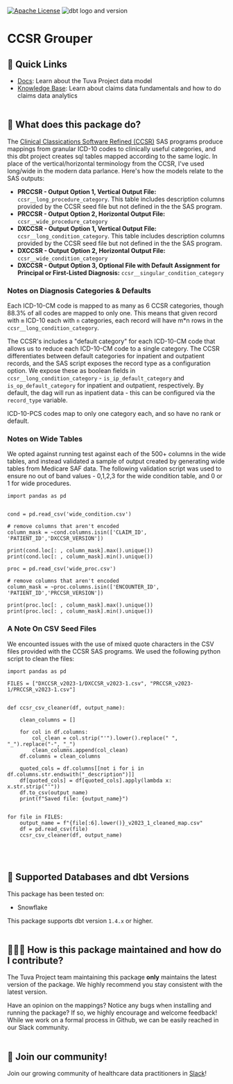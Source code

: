 [![Apache License](https://img.shields.io/badge/License-Apache%202.0-blue.svg)](https://opensource.org/licenses/Apache-2.0) ![dbt logo and version](https://img.shields.io/static/v1?logo=dbt&label=dbt-version&message=1.2.x&color=orange)

# CCSR Grouper

## 🔗  Quick Links
- [Docs](https://tuva-health.github.io/the_tuva_project/#!/overview): Learn about the Tuva Project data model
- [Knowledge Base](https://thetuvaproject.com/docs/intro): Learn about claims data fundamentals and how to do claims data analytics
<br/><br/>

## 🧰  What does this package do?


The [Clinical Classications Software Refined (CCSR)](https://hcup-us.ahrq.gov/toolssoftware/ccsr/ccs_refined.jsp) SAS programs produce mappings from granular ICD-10 codes to clinically useful categories, and this dbt project creates sql tables mapped according to the same logic. In place of the vertical/horizontal terminology from the CCSR, I've used long/wide in the modern data parlance. Here's how the models relate to the SAS outputs:

* **PRCCSR - Output Option 1, Vertical Output File:** `ccsr__long_procedure_category`. This table includes description columns provided by the CCSR seed file but not defined in the the SAS program.
* **PRCCSR - Output Option 2, Horizontal Output File:** `ccsr__wide_procedure_category`
* **DXCCSR - Output Option 1, Vertical Output File:** `ccsr__long_condition_category`. This table includes description columns provided by the CCSR seed file but not defined in the the SAS program.
* **DXCCSR - Output Option 2, Horizontal Output File:** `ccsr__wide_condition_category`
* **DXCCSR - Output Option 3, Optional File with Default Assignment for Principal or First-Listed Diagnosis:** `ccsr__singular_condition_category`

### Notes on Diagnosis Categories & Defaults

Each ICD-10-CM code is mapped to as many as 6 CCSR categories, though 88.3% of all codes are mapped to only one. This means that given record with `m` ICD-10 each with `n` categories, each record  will have m*n rows in the `ccsr__long_condition_category`.

The CCSR's includes a "default category" for each ICD-10-CM code that allows us to reduce each ICD-10-CM code to a single category. The CCSR differentiates between default categories for inpatient and outpatient records, and the SAS script exposes the record type as a configuration option. We expose these as boolean fields in `ccsr__long_condition_category` - `is_ip_default_category` and `is_op_default_category` for inpatient and outpatient, respectively. By default, the dag will run as inpatient data - this can be configured via the `record_type` variable.

ICD-10-PCS codes map to only one category each, and so have no rank or default.

### Notes on Wide Tables

We opted against running test against each of the 500+ columns in the wide tables, and instead validated a sample of output created by generating wide tables from Medicare SAF data. The following validation script was used to ensure no out of band values - 0,1,2,3 for the wide condition table, and 0 or 1 for wide procedures.

```
import pandas as pd


cond = pd.read_csv('wide_condition.csv')

# remove columns that aren't encoded
column_mask = ~cond.columns.isin(['CLAIM_ID', 'PATIENT_ID','DXCCSR_VERSION'])

print(cond.loc[: , column_mask].max().unique())
print(cond.loc[: , column_mask].min().unique())

proc = pd.read_csv('wide_proc.csv')

# remove columns that aren't encoded
column_mask = ~proc.columns.isin(['ENCOUNTER_ID', 'PATIENT_ID','PRCCSR_VERSION'])

print(proc.loc[: , column_mask].max().unique())
print(proc.loc[: , column_mask].min().unique())
```

### A Note On CSV Seed Files

We encounted issues with the use of mixed quote characters in the CSV files provided with the CCSR SAS programs. We used the following python script to clean the files:

```
import pandas as pd

FILES = ["DXCCSR_v2023-1/DXCCSR_v2023-1.csv", "PRCCSR_v2023-1/PRCCSR_v2023-1.csv"]


def ccsr_csv_cleaner(df, output_name):

    clean_columns = []

    for col in df.columns:
        col_clean = col.strip("'").lower().replace(" ", "_").replace("-", "_")
        clean_columns.append(col_clean)
    df.columns = clean_columns

    quoted_cols = df.columns[[not i for i in df.columns.str.endswith("_description")]]
    df[quoted_cols] = df[quoted_cols].apply(lambda x: x.str.strip("'"))
    df.to_csv(output_name)
    print(f"Saved file: {output_name}")


for file in FILES:
    output_name = f"{file[:6].lower()}_v2023_1_cleaned_map.csv"
    df = pd.read_csv(file)
    ccsr_csv_cleaner(df, output_name)
```
<br/><br/>

## 🔌  Supported Databases and dbt Versions

This package has been tested on: 
- Snowflake

This package supports dbt version `1.4.x` or higher.
<br/><br/>

## 🙋🏻‍♀️ How is this package maintained and how do I contribute?

The Tuva Project team maintaining this package **only** maintains the latest version of the package. We highly recommend you stay consistent with the latest version.

Have an opinion on the mappings? Notice any bugs when installing and running the package? If so, we highly encourage and welcome feedback! While we work on a formal process in Github, we can be easily reached in our Slack community.
<br/><br/>

## 🤝 Join our community!

Join our growing community of healthcare data practitioners in [Slack](https://join.slack.com/t/thetuvaproject/shared_invite/zt-16iz61187-G522Mc2WGA2mHF57e0il0Q)!

